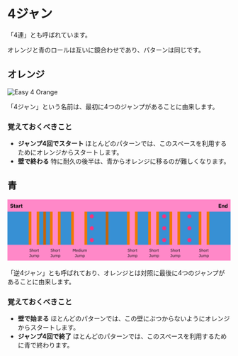 # 4ジャン

「4連」とも呼ばれています。

オレンジと青のロールは互いに鏡合わせであり、パターンは同じです。

## オレンジ

![Easy 4 Orange](../images/rolls/easy-4-orange-annotated.jpg)

「4ジャン」という名前は、最初に4つのジャンプがあることに由来します。

### 覚えておくべきこと

* **ジャンプ4回でスタート** ほとんどのパターンでは、このスペースを利用するためにオレンジからスタートします。
* **壁で終わる** 特に耐久の後半は、青からオレンジに移るのが難しくなります。

## 青

![Easy 4 Blue](../images/rolls/easy-4-blue-annotated.jpg)

「逆4ジャン」とも呼ばれており、オレンジとは対照に最後に4つのジャンプがあることに由来します。

### 覚えておくべきこと

* **壁で始まる** ほとんどのパターンでは、この壁にぶつからないようにオレンジからスタートします。
* **ジャンプ4回で終了** ほとんどのパターンでは、このスペースを利用するために青で終わります。
